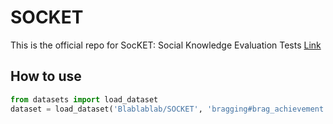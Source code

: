 # SOCKET
This is the official repo for SocKET: Social Knowledge Evaluation Tests [Link](https://arxiv.org/abs/2305.14938)

## How to use

```python
from datasets import load_dataset
dataset = load_dataset('Blablablab/SOCKET', 'bragging#brag_achievement')
```
